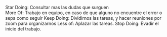 Star Doing: Consultar mas las dudas que surguen   
More Of: Trabajo en equipo, en caso de que alguno no encuentre el error o sepa como seguir
Keep Doing: Dividirnos las tareas, y hacer reuniones por zoom para organizarnos
Less of:  Aplazar las tareas.
Stop Doing: Evadir el inicio del trabajo. 